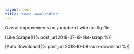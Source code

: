 ```yaml
---
layout: post
title: "More Downloading"
---
```


Overall improvements on youtube-dl with config file

[Like Scrape]({% post_url 2018-07-19-like-scrap %})

[Auto Download]({% post_url 2018-10-08-auto-download %})